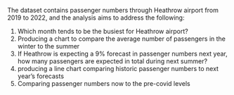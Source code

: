 The dataset contains passenger numbers through Heathrow airport from 2019 to 2022,
and the analysis aims to address the following:

1. Which month tends to be the busiest for Heathrow airport?
2. Producing a chart to compare the average number of passengers in the winter to the summer
3. If Heathrow is expecting a 9% forecast in passenger numbers next year, 
   how many passengers are expected in total during next summer?
4. producing a line chart comparing historic passenger numbers to next year’s forecasts
5. Comparing passenger numbers now to the pre-covid levels

